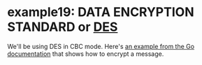 # example19: DATA ENCRYPTION STANDARD or [DES](https://en.wikipedia.org/wiki/Data_Encryption_Standard)

We'll be using DES in CBC mode. Here's [an example from the Go documentation](https://pkg.go.dev/crypto/cipher#NewCBCEncrypter) that shows how to encrypt a message.